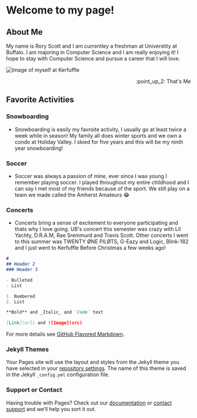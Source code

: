 # Welcome to my page!

## About Me
My name is Rory Scott and I am currentley a freshman at Universtity at Buffalo. I am majoring in Computer Science and I am really enjoying it! I hope to stay with Computer Science and pursue a career that I will love.

![Image of myself at Kerfuffle](http://imgur.com/tLDDfch.png)
<div style="text-align: right"> :point_up_2: That's Me</div>

## Favorite Activities

### Snowboarding
  - Snowboarding is easily my favroite activity, I usually go at least twice a week while in season! My family all does winter sports and we own a condo at Holiday Valley. I skied for five years and this  will be my ninth year snowboarding!
  
### Soccer
  - Soccer was always a passion of mine, ever since I was young I remember playing soccer. I played throughout my entire childhood and I can say I met most of my friends because of the sport. We still play on a team we made called the Amherst Amateurs :joy:
### Concerts
   - Concerts bring a sense of excitement to everyone participating and thats why I love going. UB's concert this semester was crazy with Lil Yachty, D.R.A.M, Rae Sremmurd and Travis Scott. Other concerts I went to this summer was TWENTY ØNE PILØTS, G-Eazy and Logic, Blink-182 and I just went to Kerfuffle Before Christmas a few weeks ago!

```markdown
#
## Header 2
### Header 3

- Bulleted
- List

1. Numbered
2. List

**Bold** and _Italic_ and `Code` text

[Link](url) and ![Image](src)
```

For more details see [GitHub Flavored Markdown](https://guides.github.com/features/mastering-markdown/).

### Jekyll Themes

Your Pages site will use the layout and styles from the Jekyll theme you have selected in your [repository settings](https://github.com/RoryScott/roryscott.github.io/settings). The name of this theme is saved in the Jekyll `_config.yml` configuration file.

### Support or Contact

Having trouble with Pages? Check out our [documentation](https://help.github.com/categories/github-pages-basics/) or [contact support](https://github.com/contact) and we’ll help you sort it out.
